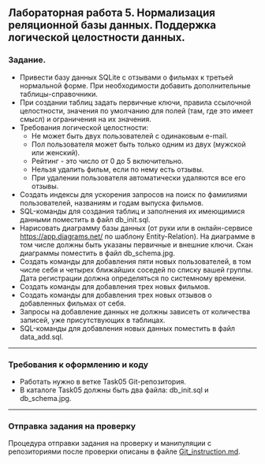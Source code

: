 ## Лабораторная работа 5. Нормализация реляционной базы данных. Поддержка логической целостности данных.

### Задание.
* Привести базу данных SQLite с отзывами о фильмах к третьей нормальной форме. При необходимости добавить дополнительные таблицы-справочники.
* При создании таблиц задать первичные ключи, правила ссылочной целостности, значения по умолчанию для полей (там, где это имеет смысл) и ограничения на их значения.
* Требования логической целостности:
    * Не может быть двух пользователей с одинаковым e-mail.
    * Пол пользователя может быть только одним из двух (мужской или женский).
    * Рейтинг - это число от 0 до 5 включительно.
    * Нельзя удалить фильм, если по нему есть отзывы.
    * При удалении пользователя автоматически удаляются все его отзывы.
* Создать индексы для ускорения запросов на поиск по фамилиями пользователей, названиям и годам выпуска фильмов.
* SQL-команды для создания таблиц и заполнения их имеющимися данными поместить в файл db_init.sql.
* Нарисовать диаграмму базы данных (от руки или в онлайн-сервисе https://app.diagrams.net/ по шаблону Entity-Relation). На диаграмме в том числе должны быть указаны первичные и внешние ключи. Скан диаграммы поместить в файл db_schema.jpg.
* Создать команды для добавления пяти новых пользователей, в том числе себя и четырех ближайших соседей по списку вашей группы. Дата регистрации должна определяться по системному времени.
* Создать команды для добавления трех новых фильмов. 
* Создать команды для добавления трех новых отзывов о добавленных фильмах от себя.
* Запросы на добавление данных не должны зависеть от количества записей, уже присутствующих в таблицах.
* SQL-команды для добавления новых данных поместить в файл data_add.sql.

* * *
### Требования к оформлению и коду
* Работать нужно в ветке Task05 Git-репозитория.
* В каталоге Task05 должны быть два файла: db_init.sql и db_schema.jpg.

* * *

### Отправка задания на проверку
Процедура отправки задания на проверку и манипуляции с репозиториями после проверки описаны в файле [Git_instruction.md](Git_instruction.md).

